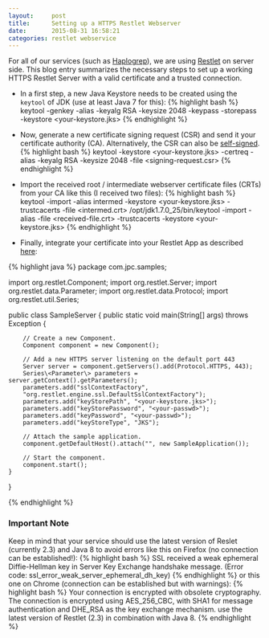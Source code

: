 ```yaml
---
layout:     post
title:      Setting up a HTTPS Restlet Webserver
date:       2015-08-31 16:58:21
categories: restlet webservice
---
```

For all of our services (such as [Haplogrep](http://haplogrep.uibk.ac.at)), we are using [Restlet](http://restlet.com/technical-resources/restlet-framework/guide/2.3) on server side. 
This blog entry summarizes the necessary steps to set up a working HTTPS Restlet Server with a valid certificate and a trusted connection.


- In a first step, a new Java Keystore needs to be created using the `keytool` of JDK (use at least Java 7 for this):
{% highlight bash %} 
    keytool -genkey -alias <your-alias> -keyalg RSA -keysize 2048 -keypass <your-passwd> -storepass <your-passwd> -keystore <your-keystore.jks>
{% endhighlight %}


-  Now, generate a new certificate signing request (CSR) and send it your certificate authority (CA). Alternatively, the CSR can also be [self-signed](http://restlet.com/technical-resources/restlet-framework/guide/2.3/core/security/https). 
{% highlight bash %} 
keytool -keystore <your-keystore.jks> -certreq -alias <your-alias> -keyalg RSA -keysize 2048 -file <signing-request.csr>
{% endhighlight %}


- Import the received root / intermediate webserver certificate files (CRTs) from your CA like this (I received two files):
{% highlight bash %} 
keytool -import -alias intermed -keystore <your-keystore.jks> -trustcacerts -file <intermed.crt>
/opt/jdk1.7.0_25/bin/keytool -import -alias <your-alias-from-before> -file <received-file.crt> -trustcacerts -keystore <your-keystore.jks>
{% endhighlight %}


-  Finally, integrate your certificate into your Restlet App as described [here](http://restlet.com/technical-resources/restlet-framework/guide/2.3/core/security/https):

{% highlight java %} 
package com.jpc.samples;

import org.restlet.Component;
import org.restlet.Server;
import org.restlet.data.Parameter;
import org.restlet.data.Protocol;
import org.restlet.util.Series;

public class SampleServer {
    public static void main(String[] args) throws Exception {

        // Create a new Component.
        Component component = new Component();

        // Add a new HTTPS server listening on the default port 443
        Server server = component.getServers().add(Protocol.HTTPS, 443);  
        Series\<Parameter\> parameters = server.getContext().getParameters();
        parameters.add("sslContextFactory",
        "org.restlet.engine.ssl.DefaultSslContextFactory");
        parameters.add("keyStorePath", "<your-keystore.jks>");
        parameters.add("keyStorePassword", "<your-passwd>");
        parameters.add("keyPassword", "<your-passwd>");
        parameters.add("keyStoreType", "JKS");

        // Attach the sample application.
        component.getDefaultHost().attach("", new SampleApplication());

        // Start the component.
        component.start();
    }
}

{% endhighlight %}

### Important Note
Keep in mind that your service should use the latest version of Reslet (currently 2.3) and Java 8 to avoid errors like this on Firefox (no connection can be established!):
{% highlight bash %} 
SSL received a weak ephemeral Diffie-Hellman key in Server Key Exchange handshake message. (Error code: ssl_error_weak_server_ephemeral_dh_key)
{% endhighlight %}
or this one on Chrome (connection can be established but with warnings): 
{% highlight bash %} 
Your connection is encrypted with obsolete cryptography.
The connection is encrypted using AES_256_CBC, with SHA1 for message authentication and DHE_RSA as the key exchange mechanism.
use the latest version of Restlet (2.3) in combination with Java 8. 
{% endhighlight %}
